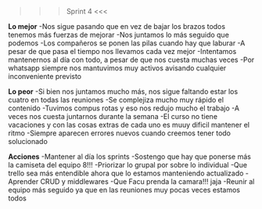 >>> Sprint 4 <<<

**Lo mejor**
-Nos sigue pasando que en vez de bajar los brazos todos tenemos más fuerzas de mejorar
-Nos juntamos lo más seguido que podemos
-Los compañeros se ponen las pilas cuando hay que laburar
-A pesar de que pasa el tiempo nos llevamos cada vez mejor
-Intentamos mantenernos al día con todo, a pesar de que nos cuesta muchas veces
-Por whatsapp siempre nos mantuvimos muy activos avisando cualquier inconveniente previsto

**Lo peor**
-Si bien nos juntamos mucho más, nos sigue faltando estar los cuatro en todas las reuniones
-Se complejiza mucho muy rápido el contenido
-Tuvimos compus rotas y eso nos redujo mucho el trabajo
-A veces nos cuesta juntarnos durante la semana
-El curso no tiene vacaciones y con las cosas extras de cada uno es muuy dificil mantener el ritmo
-Siempre aparecen errores nuevos cuando creemos tener todo solucionado


**Acciones**
-Mantener al día los sprints
-Sostengo que hay que ponerse más la camiseta del equipo 8!!!
-Priorizar lo grupal por sobre lo individual
-Que trello sea más entendible ahora que lo estamos manteniendo actualizado
-Aprender CRUD y middlewares
-Que Facu prenda la camara!!! jaja
-Reunir al equipo más seguido ya que en las reuniones muy pocas veces estamos todos